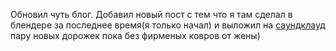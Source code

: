 ---
---
Обновил чуть блог. Добавил новый пост с тем что я там сделал в блендере за последнее время(я только начал) и выложил на [саундклауд](https://soundcloud.com/ummshsh) пару новых дорожек пока без фирменых ковров от жены)